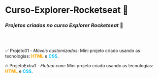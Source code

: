 # Curso-Explorer-Rocketseat 🚀

 <h3> <em>Projetos criados no curso Explorer Rocketseat</em> 💜 </h3>

  <br><br>

 <p>✅ Projeto01 - <em>Móveis customizados</em>: Mini projeto criado usando as tecnologias: <strong style = "color: orange;">HTML</strong> e <strong style = "color: deepskyblue;">CSS</strong>. </p>

 <p>🔥 ProjetoExtra1 - <em>Flutuar.com</em>: Mini projeto criado usando as tecnologias: <strong style = "color: orange;">HTML</strong> e <strong style = "color: deepskyblue;">CSS</strong>. </p>

